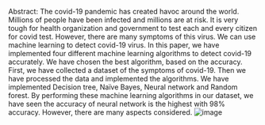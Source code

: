 Abstract: The covid-19 pandemic has created havoc around the world. Millions of people 
have been infected and millions are at risk. It is very tough for health organization and government to test each and every citizen for covid test. However, there are many symptoms of this virus. We can use machine learning to detect covid-19 virus. In this paper, we have implemented four different machine learning algorithms to detect covid-19 accurately. We have chosen the best algorithm, based on the accuracy.
First, we have collected a dataset of the symptoms of covid-19. Then we have processed the data and implemented the algorithms. We have implemented   Decision tree, Naïve Bayes, Neural network and Random forest. By performing these machine learning algorithms in our dataset, we have seen the accuracy of neural network is the highest with 98% accuracy. However, there are many aspects considered. 
![image](https://github.com/user-attachments/assets/9dfa8273-f713-4941-a51b-5eca20d6730c)
